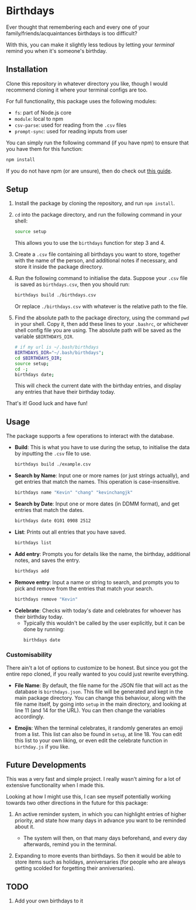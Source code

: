 # Birthdays

Ever thought that remembering each and every one of your family/friends/acquaintances birthdays is too difficult?

With this, you can make it slightly less tedious by letting your _terminal_ remind you when it's someone's birthday.

## Installation

Clone this repository in whatever directory you like, though I would recommend cloning it where your terminal configs are too.

For full functionality, this package uses the following modules:

- `fs`: part of Node.js core
- `module`: local to npm
- `csv-parse`: used for reading from the `.csv` files
- `prompt-sync`: used for reading inputs from user

You can simply run the following command (if you have npm) to ensure that you have them for this function:

```bash
npm install
```

If you do not have npm (or are unsure), then do check out [this guide](https://docs.npmjs.com/downloading-and-installing-node-js-and-npm).

## Setup

1. Install the package by cloning the repository, and run `npm install`.
2. `cd` into the package directory, and run the following command in your shell:
   ```bash
   source setup
   ```
   This allows you to use the `birthdays` function for step 3 and 4.
3. Create a `.csv` file containing all birthdays you want to store, together with the name of the person, and additional notes if necessary, and store it inside the package directory.
4. Run the following command to initialise the data. Suppose your `.csv` file is saved as `birthdays.csv`, then you should run:

   ```bash
   birthdays build ./birthdays.csv
   ```

   Or replace `./birthdays.csv` with whatever is the relative path to the file.

5. Find the absolute path to the package directory, using the command `pwd` in your shell. Copy it, then add these lines to your `.bashrc`, or whichever shell config file you are using. The absolute path will be saved as the variable `$BIRTHDAYS_DIR`.

   ```bash
   # if my url is ~/.bash/birthdays
   BIRTHDAYS_DIR="~/.bash/birthdays";
   cd $BIRTHDAYS_DIR;
   source setup;
   cd -;
   birthdays date;
   ```

   This will check the current date with the birthday entries, and display any entries that have their birthday today.

That's it! Good luck and have fun!

## Usage

The package supports a few operations to interact with the database.

- **Build**: This is what you have to use during the setup, to initialise the data by inputting the `.csv` file to use.
  ```bash
  birthdays build ./example.csv
  ```
- **Search by Name**: Input one or more names (or just strings actually), and get entries that match the names. This operation is case-insensitive.
  ```bash
  birthdays name "Kevin" "chang" "kevinchangjk"
  ```
- **Search by Date**: Input one or more dates (in DDMM format), and get entries that match the dates.
  ```bash
  birthdays date 0101 0908 2512
  ```
- **List**: Prints out all entries that you have saved.
  ```bash
  birthdays list
  ```
- **Add entry**: Prompts you for details like the name, the birthday, additional notes, and saves the entry.
  ```bash
  birthdays add
  ```
- **Remove entry**: Input a name or string to search, and prompts you to pick and remove from the entries that match your search.
  ```bash
  birthdays remove "Kevin"
  ```
- **Celebrate**: Checks with today's date and celebrates for whoever has their birthday today.
  - Typically this wouldn't be called by the user explicitly, but it can be done by running:
    ```bash
    birthdays date
    ```

### Customisability

There ain't a lot of options to customize to be honest. But since you got the entire repo cloned, if you really wanted to you could just rewrite everything.

- **File Name**:
  By default, the file name for the JSON file that will act as the database is `birthdays.json`. This file will be generated and kept in the main package directory.
  You can change this behaviour, along with the file name itself, by going into `setup` in the main directory, and looking at line 11 (and 14 for the URL). You can then change the variables accordingly.

- **Emojis**:
  When the terminal celebrates, it randomly generates an emoji from a list. This list can also be found in `setup`, at line 18. You can edit this list to your own liking, or even edit the celebrate function in `birthday.js` if you like.

## Future Developments

This was a very fast and simple project. I really wasn't aiming for a lot of extensive functionality when I made this.

Looking at how I might use this, I can see myself potentially working towards two other directions in the future for this package:

1. An active reminder system, in which you can highlight entries of higher priority, and state how many days in advance you want to be reminded about it.

   - The system will then, on that many days beforehand, and every day afterwards, remind you in the terminal.

2. Expanding to more events than birthdays. So then it would be able to store items such as holidays, anniversaries (for people who are always getting scolded for forgetting their anniversaries).

## TODO

1. Add your own birthdays to it
